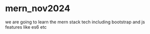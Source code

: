 # mern_nov2024
we are going to learn the mern stack tech including bootstrap and js features like es6 etc
